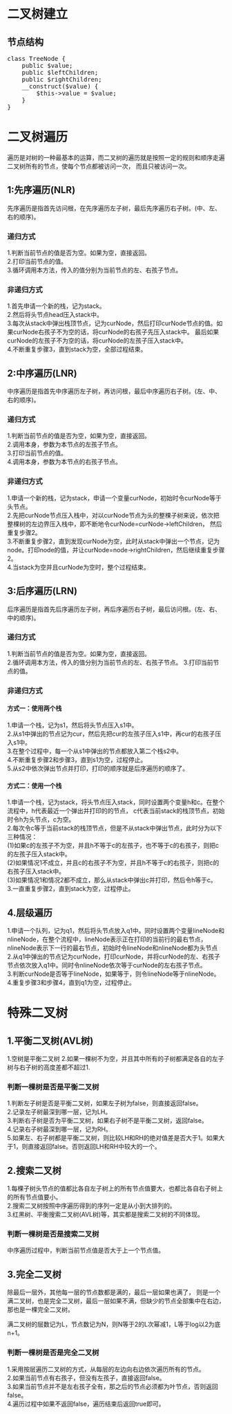 <h1>二叉树建立</h1>
<h2>节点结构</h2>
<pre>
class TreeNode {
    public $value;
    public $leftChildren;
    public $rightChildren;
    __construct($value) {
        $this->value = $value;
    }
}
</pre>

<h1>二叉树遍历</h1>
遍历是对树的一种最基本的运算，而二叉树的遍历就是按照一定的规则和顺序走遍二叉树所有的节点，使每个节点都被访问一次，
而且只被访问一次。

<h2>1:先序遍历(NLR)</h2>
先序遍历是指首先访问根，在先序遍历左子树，最后先序遍历右子树。(中、左、右的顺序)。
<h3>递归方式</h3>
1.判断当前节点的值是否为空。如果为空，直接返回。<br>
2.打印当前节点的值。<br>
3.循环调用本方法，传入的值分别为当前节点的左、右孩子节点。

<h3>非递归方式</h3>
1.首先申请一个新的栈，记为stack。<br>
2.然后将头节点head压入stack中。<br>
3.每次从stack中弹出栈顶节点，记为curNode，然后打印curNode节点的值。如果curNode右孩子不为空的话，将curNode的右孩子先压入stack中。
最后如果curNode的左孩子不为空的话，将curNode的左孩子压入stack中。<br>
4.不断重复步骤3，直到stack为空，全部过程结束。<br>


<h2>2:中序遍历(LNR)</h2>
中序遍历是指首先中序遍历左子树，再访问根，最后中序遍历右子树。(左、中、右的顺序)。
<h3>递归方式</h3>
1.判断当前节点的值是否为空，如果为空，直接返回。<br>
2.调用本身，参数为本节点的左孩子节点。<br>
3.打印当前节点的值。<br>
4.调用本身，参数为本节点的右孩子节点。<br>

<h3>非递归方式</h3>
1.申请一个新的栈，记为stack，申请一个变量curNode，初始时令curNode等于头节点。<br>
2.先把curNode节点压入栈中，对以curNode节点为头的整棵子树来说，依次把整棵树的左边界压入栈中，即不断地令curNode=curNode->leftChildren，
然后重复步骤2。<br>
3.不断重复步骤2，直到发现curNode为空，此时从stack中弹出一个节点，记为node。打印node的值，并让curNode=node->rightChildren，然后继续重复步骤2。<br>
4.当stack为空并且curNode为空时，整个过程结束。


<h2>3:后序遍历(LRN)</h2>
后序遍历是指首先后序遍历左子树，再后序遍历右子树，最后访问根。(左、右、中的顺序)。
<h3>递归方式</h3>
1.判断当前节点的值是否为空。如果为空，直接返回。<br>
2.循环调用本方法，传入的值分别为当前节点的左、右孩子节点。
3.打印当前节点的值。<br>

<h3>非递归方式</h3>
<h4>方式一：使用两个栈</h4>
1.申请一个栈，记为s1，然后将头节点压入s1中。<br>
2.从s1中弹出的节点记为cur，然后先把cur的左孩子压入s1中，再cur的右孩子压入s1中。<br>
3.在整个过程中，每一个从s1中弹出的节点都放入第二个栈s2中。<br>
4.不断重复步骤2和步骤3，直到s1为空，过程停止。<br>
5.从s2中依次弹出节点并打印，打印的顺序就是后序遍历的顺序了。

<h4>方式二：使用一个栈</h4>
1.申请一个栈，记为stack，将头节点压入stack，同时设置两个变量h和c。在整个流程中，h代表最近一个弹出并打印的的节点，
c代表当前stack的栈顶节点，初始时令h为头节点，c为空。<br>
2.每次令c等于当前stack的栈顶节点，但是不从stack中弹出节点，此时分为以下三种情况：<br>
(1)如果c的左孩子不为空，并且h不等于c的左孩子，也不等于c的右孩子，则把c的左孩子压入stack中。<br>
(2)如果情况1不成立，并且c的右孩子不为空，并且h不等于c的右孩子，则把c的右孩子压入stack中。<br>
(3)如果情况1和情况2都不成立，那么从stack中弹出c并打印，然后令h等于c。<br>
3.一直重复步骤2，直到stack为空，过程停止。


<h2>4.层级遍历</h2>
1.申请一个队列，记为q1，然后将头节点放入q1中。同时设置两个变量lineNode和nlineNode，在整个流程中，lineNode表示正在打印的当前行的最右节点，
nlineNode表示下一行的最右节点，初始时令lineNode和nlineNode都为头节点<br>
2.从q1中弹出的节点记为curNode，打印curNode，并将curNode的左、右孩子节点依次放入q1中。同时令nlineNode依次等于curNode的左右孩子节点。<br>
3.判断curNode是否等于lineNode，如果等于，则令lineNode等于nlineNode。
4.重复步骤3和步骤4，直到q1为空，过程停止。<br>

<h1>特殊二叉树</h1>
<h2>1.平衡二叉树(AVL树)</h2>
1.空树是平衡二叉树
2.如果一棵树不为空，并且其中所有的子树都满足各自的左子树与右子树的高度差都不超过1.<br/>

<h3>判断一棵树是否是平衡二叉树</h3>
1.判断左子树是否是平衡二叉树，如果左子树为false，则直接返回false。<br />
2.记录左子树最深到哪一层，记为LH。<br/>
3.判断右子树是否为平衡二叉树，如果右子树不是平衡二叉树，返回false。<br />
4.记录右子树最深到哪一层，记为RH。<br />
5.如果左、右子树都是平衡二叉树，则比较LH和RH的绝对值差是否大于1。如果大于1，则直接返回false。否则返回LH和RH中较大的一个。<br>

<h2>2.搜索二叉树</h2>
1.每棵子树头节点的值都比各自左子树上的所有节点值要大，也都比各自右子树上的所有节点值要小。<br />
2.搜索二叉树按照中序遍历得到的序列一定是从小到大排列的。<br />
3.红黑树、平衡搜索二叉树(AVL树)等，其实都是搜索二叉树的不同体现。

<h3>判断一棵树是否是搜索二叉树</h3>
中序遍历过程中，判断当前节点值是否大于上一个节点值。

<h2>3.完全二叉树</h2>
除最后一层外，其他每一层的节点数都是满的，最后一层如果也满了，
则是一个满二叉树，也是完全二叉树，最后一层如果不满，但缺少的节点全部集中在右边，那也是一棵完全二叉树。<br />

满二叉树的层数记为L，节点数记为N，则N等于2的L次幂减1，L等于log以2为底n+1。
<h3>判断一棵树是否是完全二叉树</h3>
1.采用按层遍历二叉树的方式，从每层的左边向右边依次遍历所有的节点。<br />
2.如果当前节点有右孩子，但没有左孩子，直接返回false。<br />
3.如果当前节点并不是左右孩子全有，那之后的节点必须都为叶节点，否则返回false。<br />
4.遍历过程中如果不返回false，遍历结束后返回true即可。<br />